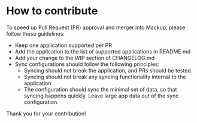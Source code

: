 # How to contribute

To speed up Pull Request (PR) approval and merger into Mackup, please follow these guidelines:
- Keep one application supported per PR
- Add the application to the list of supported applications in README.md
- Add your change to the WIP section of CHANGELOG.md
- Sync configurations should follow the following principles:
  - Syncing should not break the application, and PRs should be tested
  - Syncing should not break any syncing functionality internal to the application
  - The configuration should sync the minimal set of data, so that syncing happens quickly. Leave large app data out of the sync configuration.

Thank you for your contribution!
